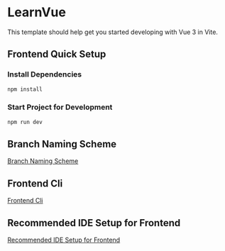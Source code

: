 # LearnVue

This template should help get you started developing with Vue 3 in Vite.

## Frontend Quick Setup

### Install Dependencies
```sh
npm install
```

### Start Project for Development
```sh
npm run dev
```

## Branch Naming Scheme
[Branch Naming Scheme](docs/branch_naming_scheme.md)

## Frontend Cli
[Frontend Cli](docs/frontend_cli.md)

## Recommended IDE Setup for Frontend
[Recommended IDE Setup for Frontend](docs/recommended_ide_setup_for_frontend.md)

